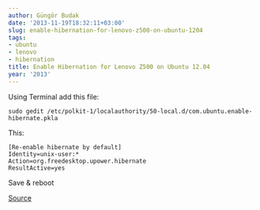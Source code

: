 ```yaml
---
author: Güngör Budak
date: '2013-11-19T18:32:11+03:00'
slug: enable-hibernation-for-lenovo-z500-on-ubuntu-1204
tags:
- ubuntu
- lenovo
- hibernation
title: Enable Hibernation for Lenovo Z500 on Ubuntu 12.04
year: '2013'
---
```


Using Terminal add this file:

    sudo gedit /etc/polkit-1/localauthority/50-local.d/com.ubuntu.enable-hibernate.pkla

This:

    [Re-enable hibernate by default]
    Identity=unix-user:*
    Action=org.freedesktop.upower.hibernate
    ResultActive=yes

Save & reboot

[Source](http://askubuntu.com/a/94963)
